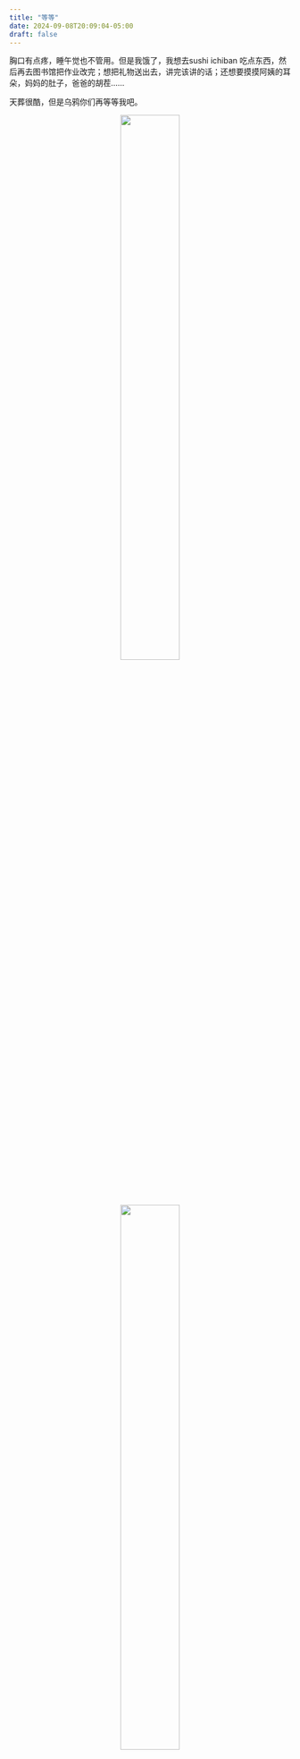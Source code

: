 ```yaml
---
title: "等等"
date: 2024-09-08T20:09:04-05:00
draft: false
---
```


胸口有点疼，睡午觉也不管用。但是我饿了，我想去sushi ichiban 吃点东西，然后再去图书馆把作业改完；想把礼物送出去，讲完该讲的话；还想要摸摸阿姨的耳朵，妈妈的肚子，爸爸的胡茬……

天葬很酷，但是乌鸦你们再等等我吧。

<center>
  <figure>
    <img src="../myimages/crow/crow1.jpg" style="width:50%;" />
    <img src="../myimages/crow/crow2.jpg" style="width:50%;" />
    <img src="../myimages/crow/crow3.jpg" style="width:50%;" />
  </figure>
</center>